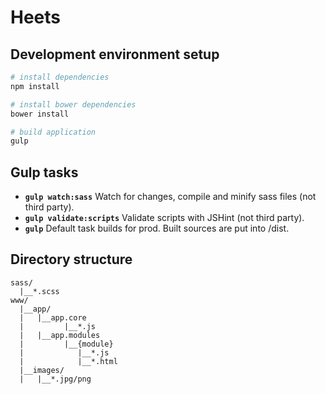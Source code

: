 # Heets

## Development environment setup

```bash
# install dependencies
npm install

# install bower dependencies
bower install

# build application
gulp
```

## Gulp tasks

- __`gulp watch:sass`__ Watch for changes, compile and minify sass files (not third party).
- __`gulp validate:scripts`__ Validate scripts with JSHint (not third party).
- __`gulp`__ Default task builds for prod. Built sources are put into /dist.

## Directory structure

```
sass/
  |__*.scss
www/
  |__app/
  |   |__app.core
  |         |__*.js
  |   |__app.modules
  |         |__{module}
  |            |__*.js
  |            |__*.html
  |__images/
  |   |__*.jpg/png
```
